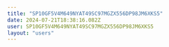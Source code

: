 ```yaml
---
title: "SP10GF5V4M649NYAT49SC97MGZX556DP98JM6XKS5"
date: 2024-07-21T18:38:16.082Z
user: SP10GF5V4M649NYAT49SC97MGZX556DP98JM6XKS5
layout: "users"
---
```

    
